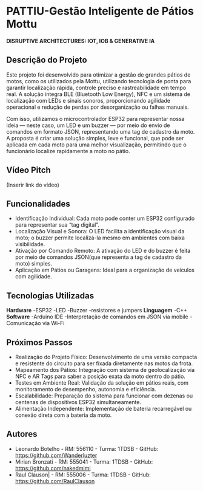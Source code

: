 # PATTIU-Gestão Inteligente de Pátios Mottu
**DISRUPTIVE ARCHITECTURES: IOT, IOB &amp; GENERATIVE IA**
 
## Descrição do Projeto
Este projeto foi desenvolvido para otimizar a gestão de grandes pátios de motos, como os utilizados pela Mottu, utilizando tecnologia de ponta para garantir localização rápida, controle preciso e rastreabilidade em tempo real. A solução integra BLE (Bluetooth Low Energy), NFC e um sistema de localização com LEDs e sinais sonoros, proporcionando agilidade operacional e redução de perdas por desorganização ou falhas manuais.
 
Com isso, utilizamos o microcontrolador ESP32 para representar nossa ideia — neste caso, um LED e um buzzer — por meio do envio de comandos em formato JSON, representando uma tag de cadastro da moto. A proposta é criar uma solução simples, leve e funcional, que pode ser aplicada em cada moto para uma melhor visualização, permitindo que o funcionário localize rapidamente a moto no pátio.
 
## Vídeo Pitch
(Inserir link do vídeo)
 
## Funcionalidades
* Identificação Individual: Cada moto pode conter um ESP32 configurado para representar sua “tag digital”.
* Localização Visual e Sonora: O LED facilita a identificação visual da moto; o buzzer permite localizá-la mesmo em ambientes com baixa visibilidade.
* Ativação por Comando Remoto: A ativação do LED e do buzzer é feita por meio de comandos JSON(que representa a tag de cadastro da moto) simples.
* Aplicação em Pátios ou Garagens: Ideal para a organização de veículos com agilidade.
 
## Tecnologias Utilizadas
  **Hardware**
-ESP32
-LED
-Buzzer
-resistores e jumpers
  **Linguagem**
-C++
  **Software**
-Arduino IDE
-Interpretação de comandos em JSON via mobile
-Comunicação via Wi-Fi
 
## Próximos Passos
* Realização do Projeto Físico: Desenvolvimento de uma versão compacta e resistente do circuito para ser fixada diretamente nas motos da frota.
* Mapeamento dos Pátios: Integração com sistema de geolocalização via NFC e AR Tags para saber a posição exata da moto dentro do pátio.
* Testes em Ambiente Real: Validação da solução em pátios reais, com monitoramento de desempenho, autonomia e eficiência.
* Escalabilidade: Preparação do sistema para funcionar com dezenas ou centenas de dispositivos ESP32 simultaneamente.
* Alimentação Independente: Implementação de bateria recarregável ou conexão direta com a bateria da moto.

## Autores
* Leonardo Botelho - RM: 556110 - Turma: 1TDSB - GitHub: https://github.com/Wanderluzter
* Mirian Bronzati - RM: 555041 - Turma: 1TDSB - GitHub: https://github.com/nakedmimi
* Raul Clauson| - RM: 555006 - Turma: 1TDSB - GitHub: https://github.com/RaulClauson

